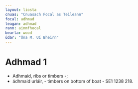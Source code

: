 ```yaml
---
layout: liosta
cnuas: "Cnuasach Focal as Teileann"
focal: adhmad
leagan: adhmad
rann: ainmfhocal
bearla: wood
údar: "Úna M. Uí Bheirn"
---
```


# Adhmad 1

* Adhmaid, ribs or timbers -;
* ádhmaid urláir, - timbers on bottom of boat - SE1 1238 218.
